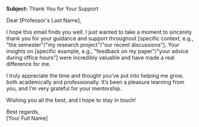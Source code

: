 **Subject:** Thank You for Your Support  

Dear [Professor's Last Name],  

I hope this email finds you well. I just wanted to take a moment to sincerely thank you for your guidance and support throughout [specific context, e.g., "the semester"/"my research project"/"our recent discussions"]. Your insights on [specific example, e.g., "feedback on my paper"/"your advice during office hours"] were incredibly valuable and have made a real difference for me.  

I truly appreciate the time and thought you’ve put into helping me grow, both academically and professionally. It’s been a pleasure learning from you, and I’m very grateful for your mentorship.  

Wishing you all the best, and I hope to stay in touch!  

Best regards,  
[Your Full Name]